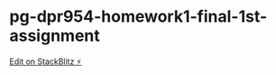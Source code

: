 # pg-dpr954-homework1-final-1st-assignment

[Edit on StackBlitz ⚡️](https://stackblitz.com/edit/pg-dpr954-homework1-final-1st-assignment)